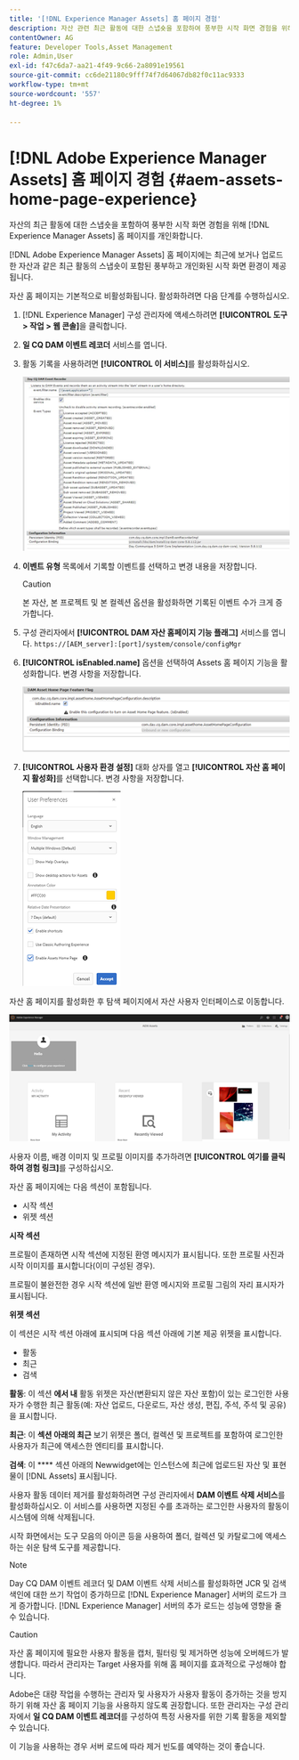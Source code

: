 ```yaml
---
title: '[!DNL Experience Manager Assets] 홈 페이지 경험'
description: 자산 관련 최근 활동에 대한 스냅숏을 포함하여 풍부한 시작 화면 경험을 위해 자산 홈 페이지를 개인화합니다.
contentOwner: AG
feature: Developer Tools,Asset Management
role: Admin,User
exl-id: f47c6da7-aa21-4f49-9c66-2a8091e19561
source-git-commit: cc6de21180c9fff74f7d64067db82f0c11ac9333
workflow-type: tm+mt
source-wordcount: '557'
ht-degree: 1%

---
```


# [!DNL Adobe Experience Manager Assets] 홈 페이지 경험 {#aem-assets-home-page-experience}

자산의 최근 활동에 대한 스냅숏을 포함하여 풍부한 시작 화면 경험을 위해 [!DNL Experience Manager Assets] 홈 페이지를 개인화합니다.

[!DNL Adobe Experience Manager Assets] 홈 페이지에는 최근에 보거나 업로드한 자산과 같은 최근 활동의 스냅숏이 포함된 풍부하고 개인화된 시작 화면 환경이 제공됩니다.

자산 홈 페이지는 기본적으로 비활성화됩니다. 활성화하려면 다음 단계를 수행하십시오.

1. [!DNL Experience Manager] 구성 관리자에 액세스하려면 **[!UICONTROL 도구 > 작업 > 웹 콘솔]**&#x200B;을 클릭합니다.
1. **일 CQ DAM 이벤트 레코더** 서비스를 엽니다.
1. 활동 기록을 사용하려면 **[!UICONTROL 이 서비스]**&#x200B;를 활성화하십시오.

   ![chlimage_1-250](assets/chlimage_1-250.png)

1. **이벤트 유형** 목록에서 기록할 이벤트를 선택하고 변경 내용을 저장합니다.

   >[!CAUTION]
   >
   >본 자산, 본 프로젝트 및 본 컬렉션 옵션을 활성화하면 기록된 이벤트 수가 크게 증가합니다.

1. 구성 관리자에서 **[!UICONTROL DAM 자산 홈페이지 기능 플래그]** 서비스를 엽니다. `https://[AEM_server]:[port]/system/console/configMgr`
1. **[!UICONTROL isEnabled.name]** 옵션을 선택하여 Assets 홈 페이지 기능을 활성화합니다. 변경 사항을 저장합니다.

   ![chlimage_1-251](assets/chlimage_1-251.png)

1. **[!UICONTROL 사용자 환경 설정]** 대화 상자를 열고 **[!UICONTROL 자산 홈 페이지 활성화]**&#x200B;를 선택합니다. 변경 사항을 저장합니다.

   ![user_preferences](assets/user_preferences.png)

자산 홈 페이지를 활성화한 후 탐색 페이지에서 자산 사용자 인터페이스로 이동합니다.

![home_page](assets/home_page.png)

사용자 이름, 배경 이미지 및 프로필 이미지를 추가하려면 **[!UICONTROL 여기를 클릭하여 경험 링크]**&#x200B;를 구성하십시오.

자산 홈 페이지에는 다음 섹션이 포함됩니다.

* 시작 섹션
* 위젯 섹션

**시작 섹션**

프로필이 존재하면 시작 섹션에 지정된 환영 메시지가 표시됩니다. 또한 프로필 사진과 시작 이미지를 표시합니다(이미 구성된 경우).

프로필이 불완전한 경우 시작 섹션에 일반 환영 메시지와 프로필 그림의 자리 표시자가 표시됩니다.

**위젯 섹션**

이 섹션은 시작 섹션 아래에 표시되며 다음 섹션 아래에 기본 제공 위젯을 표시합니다.

* 활동
* 최근
* 검색

**활동**: 이 섹션 **에서 내** 활동 위젯은 자산(변환되지 않은 자산 포함)이 있는 로그인한 사용자가 수행한 최근 활동(예: 자산 업로드, 다운로드, 자산 생성, 편집, 주석, 주석 및 공유)을 표시합니다.

**최근**: 이  **섹션 아래의 최근** 보기 위젯은 폴더, 컬렉션 및 프로젝트를 포함하여 로그인한 사용자가 최근에 액세스한 엔티티를 표시합니다.

**검색**: 이  **** 섹션 아래의 Newwidget에는 인스턴스에 최근에 업로드된 자산 및 표현물이  [!DNL Assets] 표시됩니다.

사용자 활동 데이터 제거를 활성화하려면 구성 관리자에서 **DAM 이벤트 삭제 서비스**&#x200B;를 활성화하십시오. 이 서비스를 사용하면 지정된 수를 초과하는 로그인한 사용자의 활동이 시스템에 의해 삭제됩니다.

시작 화면에서는 도구 모음의 아이콘 등을 사용하여 폴더, 컬렉션 및 카탈로그에 액세스하는 쉬운 탐색 도구를 제공합니다.

>[!NOTE]
>
>Day CQ DAM 이벤트 레코더 및 DAM 이벤트 삭제 서비스를 활성화하면 JCR 및 검색 색인에 대한 쓰기 작업이 증가하므로 [!DNL Experience Manager] 서버의 로드가 크게 증가합니다. [!DNL Experience Manager] 서버의 추가 로드는 성능에 영향을 줄 수 있습니다.

>[!CAUTION]
>
>자산 홈 페이지에 필요한 사용자 활동을 캡처, 필터링 및 제거하면 성능에 오버헤드가 발생합니다. 따라서 관리자는 Target 사용자를 위해 홈 페이지를 효과적으로 구성해야 합니다.
>
>Adobe은 대량 작업을 수행하는 관리자 및 사용자가 사용자 활동이 증가하는 것을 방지하기 위해 자산 홈 페이지 기능을 사용하지 않도록 권장합니다. 또한 관리자는 구성 관리자에서 **일 CQ DAM 이벤트 레코더**&#x200B;를 구성하여 특정 사용자를 위한 기록 활동을 제외할 수 있습니다.
>
>이 기능을 사용하는 경우 서버 로드에 따라 제거 빈도를 예약하는 것이 좋습니다.

